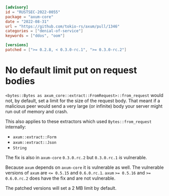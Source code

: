 ```toml
[advisory]
id = "RUSTSEC-2022-0055"
package = "axum-core"
date = "2022-08-31"
url = "https://github.com/tokio-rs/axum/pull/1346"
categories = ["denial-of-service"]
keywords = ["ddos", "oom"]

[versions]
patched = [">= 0.2.8, < 0.3.0-rc.1", ">= 0.3.0-rc.2"]
```

# No default limit put on request bodies

`<bytes::Bytes as axum_core::extract::FromRequest>::from_request` would not, by
default, set a limit for the size of the request body. That meant if a malicious
peer would send a very large (or infinite) body your server might run out of
memory and crash.

This also applies to these extractors which used `Bytes::from_request`
internally:
- `axum::extract::Form`
- `axum::extract::Json`
- `String`

The fix is also in `axum-core` `0.3.0.rc.2` but `0.3.0.rc.1` _is_ vulnerable.

Because `axum` depends on `axum-core` it is vulnerable as well. The vulnerable
versions of `axum` are `<= 0.5.15` and `0.6.0.rc.1`. `axum` `>= 0.5.16` and
`>= 0.6.0.rc.2` does have the fix and are not vulnerable.

The patched versions will set a 2 MB limit by default.
